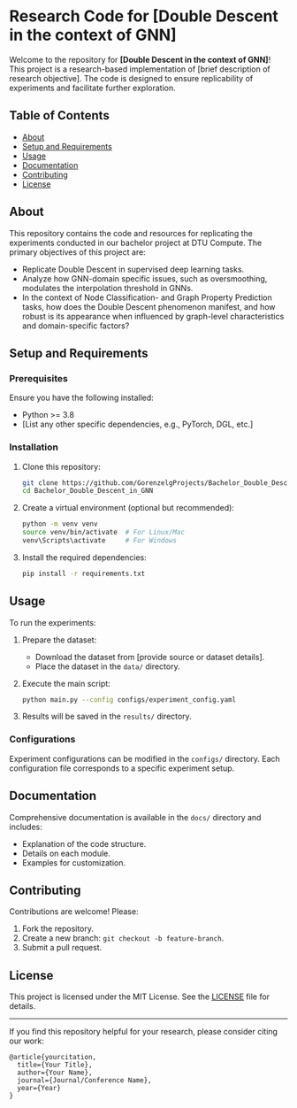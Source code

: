 
# Research Code for [Double Descent in the context of GNN]

Welcome to the repository for **[Double Descent in the context of GNN]**! This project is a research-based implementation of [brief description of research objective]. The code is designed to ensure replicability of experiments and facilitate further exploration.

## Table of Contents

- [About](#about)
- [Setup and Requirements](#setup-and-requirements)
- [Usage](#usage)
- [Documentation](#documentation)
- [Contributing](#contributing)
- [License](#license)

## About

This repository contains the code and resources for replicating the experiments conducted in our bachelor project at DTU Compute. The primary objectives of this project are:

- Replicate Double Descent in supervised deep learning tasks.
- Analyze how GNN-domain specific issues, such as oversmoothing, modulates the interpolation threshold in GNNs.
- In the context of Node Classification-  and Graph Property Prediction tasks, how does the Double Descent phenomenon manifest, and how robust is its appearance when influenced by graph-level characteristics and domain-specific factors?

## Setup and Requirements

### Prerequisites

Ensure you have the following installed:

- Python >= 3.8
- [List any other specific dependencies, e.g., PyTorch, DGL, etc.]

### Installation

1. Clone this repository:

   ```bash
   git clone https://github.com/GorenzelgProjects/Bachelor_Double_Descent_in_GNN.git
   cd Bachelor_Double_Descent_in_GNN
   ```

2. Create a virtual environment (optional but recommended):

   ```bash
   python -m venv venv
   source venv/bin/activate  # For Linux/Mac
   venv\Scripts\activate     # For Windows
   ```

3. Install the required dependencies:

   ```bash
   pip install -r requirements.txt
   ```

## Usage

To run the experiments:

1. Prepare the dataset:

   - Download the dataset from [provide source or dataset details].
   - Place the dataset in the `data/` directory.

2. Execute the main script:

   ```bash
   python main.py --config configs/experiment_config.yaml
   ```

3. Results will be saved in the `results/` directory.

### Configurations

Experiment configurations can be modified in the `configs/` directory. Each configuration file corresponds to a specific experiment setup.

## Documentation

Comprehensive documentation is available in the `docs/` directory and includes:

- Explanation of the code structure.
- Details on each module.
- Examples for customization.

## Contributing

Contributions are welcome! Please:

1. Fork the repository.
2. Create a new branch: `git checkout -b feature-branch`.
3. Submit a pull request.

## License

This project is licensed under the MIT License. See the [LICENSE](LICENSE) file for details.

---

If you find this repository helpful for your research, please consider citing our work:

```
@article{yourcitation,
  title={Your Title},
  author={Your Name},
  journal={Journal/Conference Name},
  year={Year}
}
```


